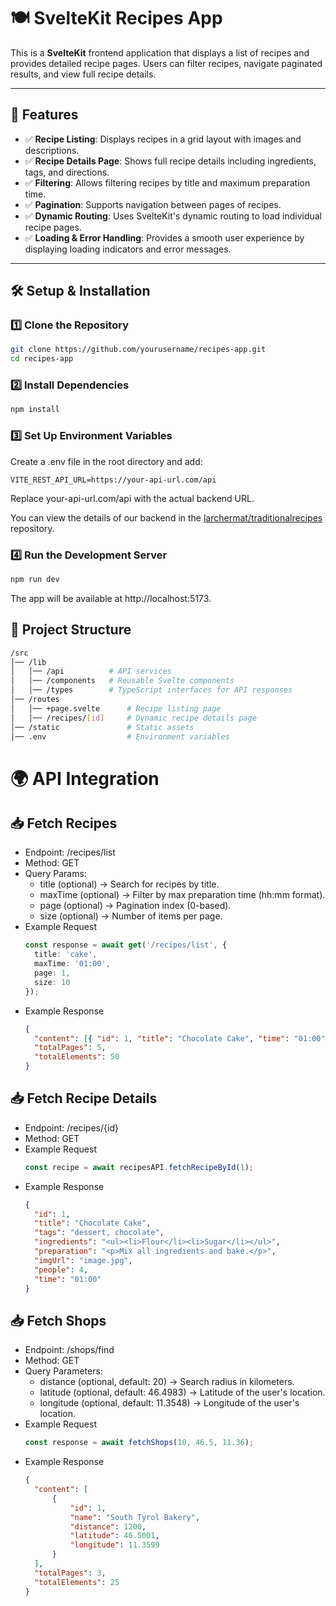 # 🍽️ SvelteKit Recipes App

This is a **SvelteKit** frontend application that displays a list of recipes and provides detailed recipe pages. Users can filter recipes, navigate paginated results, and view full recipe details.

---

## 📌 Features

- ✅ **Recipe Listing**: Displays recipes in a grid layout with images and descriptions.
- ✅ **Recipe Details Page**: Shows full recipe details including ingredients, tags, and directions.
- ✅ **Filtering**: Allows filtering recipes by title and maximum preparation time.
- ✅ **Pagination**: Supports navigation between pages of recipes.
- ✅ **Dynamic Routing**: Uses SvelteKit's dynamic routing to load individual recipe pages.
- ✅ **Loading & Error Handling**: Provides a smooth user experience by displaying loading indicators and error messages.

---

## 🛠️ Setup & Installation

### 1️⃣ **Clone the Repository**

```sh
git clone https://github.com/yourusername/recipes-app.git
cd recipes-app
```

### 2️⃣ Install Dependencies

```sh
npm install
```

### 3️⃣ Set Up Environment Variables

Create a .env file in the root directory and add:

```env
VITE_REST_API_URL=https://your-api-url.com/api
```

Replace your-api-url.com/api with the actual backend URL.

You can view the details of our backend in the [larchermat/traditionalrecipes](https://github.com/larchermat/traditionalrecipes) repository.

### 4️⃣ Run the Development Server

```sh
npm run dev
```

The app will be available at http://localhost:5173.

## 📂 Project Structure

```bash
/src
│── /lib
│   │── /api          # API services
│   │── /components   # Reusable Svelte components
│   │── /types        # TypeScript interfaces for API responses
│── /routes
│   │── +page.svelte      # Recipe listing page
│   │── /recipes/[id]     # Dynamic recipe details page
│── /static               # Static assets
│── .env                  # Environment variables
```

# 🌍 API Integration

## 📥 Fetch Recipes

- Endpoint: /recipes/list
- Method: GET
- Query Params:
  - title (optional) → Search for recipes by title.
  - maxTime (optional) → Filter by max preparation time (hh:mm format).
  - page (optional) → Pagination index (0-based).
  - size (optional) → Number of items per page.
- Example Request
  ```ts
  const response = await get('/recipes/list', {
  	title: 'cake',
  	maxTime: '01:00',
  	page: 1,
  	size: 10
  });
  ```
- Example Response
  ```json
  {
  	"content": [{ "id": 1, "title": "Chocolate Cake", "time": "01:00", "imgUrl": "image.jpg" }],
  	"totalPages": 5,
  	"totalElements": 50
  }
  ```

## 📥 Fetch Recipe Details

- Endpoint: /recipes/{id}
- Method: GET
- Example Request
  ```ts
  const recipe = await recipesAPI.fetchRecipeById(1);
  ```
- Example Response
  ```json
  {
  	"id": 1,
  	"title": "Chocolate Cake",
  	"tags": "dessert, chocolate",
  	"ingredients": "<ul><li>Flour</li><li>Sugar</li></ul>",
  	"preparation": "<p>Mix all ingredients and bake.</p>",
  	"imgUrl": "image.jpg",
  	"people": 4,
  	"time": "01:00"
  }
  ```

## 📥 Fetch Shops

- Endpoint: /shops/find
- Method: GET
- Query Parameters:
  - distance (optional, default: 20) → Search radius in kilometers.
  - latitude (optional, default: 46.4983) → Latitude of the user's location.
  - longitude (optional, default: 11.3548) → Longitude of the user's location.
- Example Request
  ```ts
  const response = await fetchShops(10, 46.5, 11.36);
  ```
- Example Response
  ```json
  {
  	"content": [
  		{
  			"id": 1,
  			"name": "South Tyrol Bakery",
  			"distance": 1200,
  			"latitude": 46.5001,
  			"longitude": 11.3599
  		}
  	],
  	"totalPages": 3,
  	"totalElements": 25
  }
  ```
